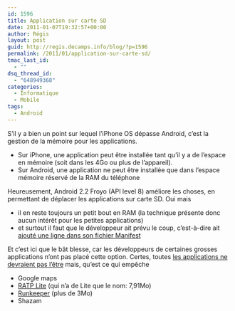```yaml
---
id: 1596
title: Application sur carte SD
date: 2011-01-07T19:32:57+00:00
author: Régis
layout: post
guid: http://regis.decamps.info/blog/?p=1596
permalink: /2011/01/application-sur-carte-sd/
tmac_last_id:
  - ""
dsq_thread_id:
  - "648949368"
categories:
  - Informatique
  - Mobile
tags:
  - Android
---
```

S’il y a bien un point sur lequel l’iPhone OS dépasse Android, c’est la gestion de la mémoire pour les applications.

  * Sur iPhone, une application peut être installée tant qu’il y a de l’espace en mémoire (soit dans les 4Go ou plus de l’appareil).
  * Sur Android, une application ne peut être installée que dans l’espace mémoire réservé de la RAM du téléphone

Heureusement, Android 2.2 Froyo (API level 8) améliore les choses, en permettant de déplacer les applications sur carte SD. Oui mais

  * il en reste toujours un petit bout en RAM (la technique présente donc aucun intérêt pour les petites applications)
  * et surtout il faut que le développeur ait prévu le coup, c’est-à-dire ait [ajouté une ligne dans son fichier Manifest](http://developer.android.com/guide/appendix/install-location.html)

Et c’est ici que le bât blesse, car les développeurs de certaines grosses applications n’ont pas placé cette option. Certes, toutes [les applications ne devraient pas l’être](http://developer.android.com/guide/appendix/install-location.html#ShouldNot) mais, qu’est ce qui empêche

  * Google maps
  * [RATP Lite](http://www.ratp.fr/fr/ratp/r_26687/ratp-lite-pour-android-market/) (qui n’a de Lite que le nom: 7,91Mo)
  * [Runkeeper](http://blog.runkeeper.com/new-feature/more-fitnessclass-classes-new-android-app) (plus de 3Mo)
  * Shazam
